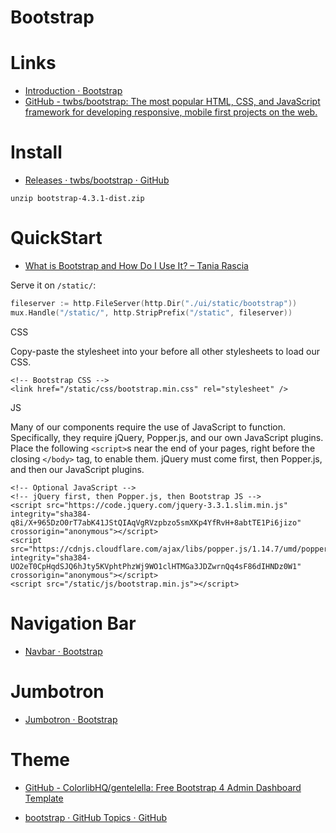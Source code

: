 # Bootstrap

# Links

* [Introduction · Bootstrap](https://getbootstrap.com/docs/4.3/getting-started/introduction/)
* [GitHub - twbs/bootstrap: The most popular HTML, CSS, and JavaScript framework for developing responsive, mobile first projects on the web.](https://github.com/twbs/bootstrap)

# Install

* [Releases · twbs/bootstrap · GitHub](https://github.com/twbs/bootstrap/releases)

```
unzip bootstrap-4.3.1-dist.zip
```

# QuickStart

* [What is Bootstrap and How Do I Use It? – Tania Rascia](https://www.taniarascia.com/what-is-bootstrap-and-how-do-i-use-it/)

Serve it on `/static/`:

```go
fileserver := http.FileServer(http.Dir("./ui/static/bootstrap"))
mux.Handle("/static/", http.StripPrefix("/static", fileserver))
```


CSS

Copy-paste the stylesheet <link> into your <head> before all other stylesheets
to load our CSS.

```
<!-- Bootstrap CSS -->
<link href="/static/css/bootstrap.min.css" rel="stylesheet" />
```

JS

Many of our components require the use of JavaScript to function. Specifically,
they require jQuery, Popper.js, and our own JavaScript plugins. Place the
following `<script>`s near the end of your pages, right before the closing
`</body>` tag, to enable them. jQuery must come first, then Popper.js, and then
our JavaScript plugins.


```
<!-- Optional JavaScript -->
<!-- jQuery first, then Popper.js, then Bootstrap JS -->
<script src="https://code.jquery.com/jquery-3.3.1.slim.min.js" integrity="sha384-q8i/X+965DzO0rT7abK41JStQIAqVgRVzpbzo5smXKp4YfRvH+8abtTE1Pi6jizo" crossorigin="anonymous"></script>
<script src="https://cdnjs.cloudflare.com/ajax/libs/popper.js/1.14.7/umd/popper.min.js" integrity="sha384-UO2eT0CpHqdSJQ6hJty5KVphtPhzWj9WO1clHTMGa3JDZwrnQq4sF86dIHNDz0W1" crossorigin="anonymous"></script>
<script src="/static/js/bootstrap.min.js"></script>
```

# Navigation Bar

* [Navbar · Bootstrap](https://getbootstrap.com/docs/4.3/components/navbar/#)

# Jumbotron

* [Jumbotron · Bootstrap](https://getbootstrap.com/docs/4.3/components/jumbotron/)

# Theme

* [GitHub - ColorlibHQ/gentelella: Free Bootstrap 4 Admin Dashboard Template](https://github.com/ColorlibHQ/gentelella)

* [bootstrap · GitHub Topics · GitHub](https://github.com/topics/bootstrap?o=desc&s=stars)


